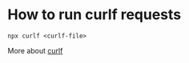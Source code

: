 # How to run curlf requests

```
npx curlf <curlf-file>
```

More about [curlf](https://github.com/RecuencoJones/curlf)
